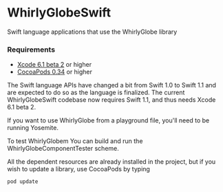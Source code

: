 WhirlyGlobeSwift
================

Swift language applications that use the WhirlyGlobe library

### Requirements

  * [Xcode 6.1 beta 2](http://developer.apple.com/swift/resources/) or higher
  * [CocoaPods 0.34](http://www.cocoapods.org/) or higher

The Swift language APIs have changed a bit from Swift 1.0 to Swift 1.1 and are expected to do so as the language is finalized.  The current WhirlyGlobeSwift codebase now requires Swift 1.1, and thus needs Xcode 6.1 beta 2. 

If you want to use WhirlyGlobe from a playground file, you'll need to be running Yosemite.

To test WhirlyGlobem You can build and run the WhirlyGlobeComponentTester scheme.

All the dependent resources are already installed in the project, but if
you wish to update a library, use CocoaPods by typing

    pod update

